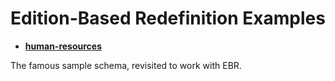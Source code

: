 # Edition-Based Redefinition Examples

* [**human-resources**](ebr-human-resources/README.md)

The famous sample schema, revisited to work with EBR.
